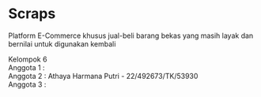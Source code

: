 # Scraps
Platform E-Commerce khusus jual-beli barang bekas yang masih layak dan bernilai untuk digunakan kembali

Kelompok 6  
Anggota 1 :   
Anggota 2 :   Athaya Harmana Putri - 22/492673/TK/53930  
Anggota 3 : 
